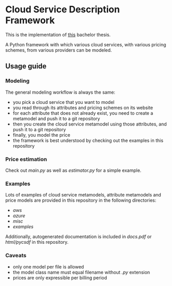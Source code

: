 # Cloud Service Description Framework

This is the implementation of [this](https://git.rwth-aachen.de/swc-theses/bachelor/ferit-tohidi/thesis) bachelor thesis.

A Python framework with which various cloud services, with various pricing schemes, from various providers can be modeled.

## Usage guide
### Modeling
The general modeling workflow is always the same: 
- you pick a cloud service that you want to model
- you read through its attributes and pricing schemes on its website
- for each attribute that does not already exist, you need to create a metamodel and push it to a git repository
- then you create the cloud service metamodel using those attributes, and push it to a git repository
- finally, you model the price
- the framework is best understood by checking out the examples in this repository

### Price estimation
Check out *main.py* as well as *estimator.py* for a simple example.

### Examples
Lots of examples of cloud service metamodels, attribute metamodels and price models are provided in this repository in the following directories:
- *aws*
- *azure*
- *misc*
- *examples*

Additionally, autogenerated documentation is included in *docs.pdf* or *html/pycsdf* in this repository.

### Caveats
- only one model per file is allowed
- the model class name must equal filename without *.py* extension
- prices are only expressible per billing period